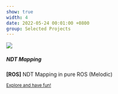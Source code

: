 ```yaml
---
show: true
width: 4
date: 2022-05-24 00:01:00 +0800
group: Selected Projects
---
```

<div>
  <img data-src="{{ 'assets/images/covers_projects/ros_ndt_mapping.png' | relative_url }}" class="lazy w-100 rounded-top" src="{{ '/assets/images/empty_300x200.png' | relative_url }}">
  <div class="card-body">
    <h5 class="card-title">NDT Mapping</h5>
    <p class="card-text">
      <b>[ROS]</b> NDT Mapping in pure ROS (Melodic)
    </p>
    <p class="card-text"><small><a href="https://github.com/leofansq/ROS_NDT_Mapping" target="_blank">Explore and have fun!</a></small></p>
  </div>
</div>